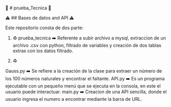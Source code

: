  :blue_book:  # prueba_Tecnica :blue_book:


:warning:  ## Bases de datos and API  :warning:

Este repositorio consta de dos parte:

1. :recycle:
prueba_tecnica :arrow_right: Referente a subir archivo a mysql, extraccion de un archivo .csv con python, filtrado de variables y creación de dos tablas extras con los datos filtrado.

2. :recycle:

Gauss.py :arrow_right: Se refiere a la creación de la clase para extraer un número de los 100 números naturales y encontrar el faltante.
API.py  :arrow_right:  Es un programa ejecutable con un pequeño menú que se ejecuta en la consola, en este el usuario puede interactuar.
main.py :arrow_right:  Creacion de una API sencilla, donde el usuario ingresa el numero a encontrar mediante la barra de URL.



 
